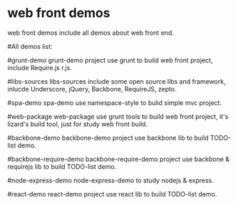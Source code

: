 # web front demos #
web front demos include all demos about web front end.

#All demos list:

#grunt-demo
grunt-demo project use grunt to build web front project, include Require.js r.js.

#libs-sources
libs-sources include some open source libs and framework, inlucde Underscore, jQuery, Backbone, RequireJS, zepto.

#spa-demo
spa-demo use namespace-style to bulid simple mvc project.

#web-package
web-package use grunt tools to build web front project, it's lizard's build tool, just for study web front build.

#backbone-demo
backbone-demo project use backbone lib to build TODO-list demo.

#backbone-require-demo
backbone-require-demo project use backbone & requirejs lib to build TODO-list demo.

#node-express-demo
node-express-demo to study nodejs & express.

#react-demo
react-demo project use react lib to build TODO-list demo.
